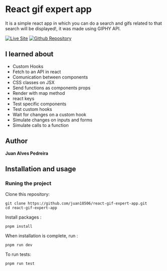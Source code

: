 # React gif expert app

It is a simple react app in which you can do a search and gifs related to that search
will be displayed!, it was made using GIPHY API.

[![Live Site](https://img.shields.io/static/v1?label=&message=Live%20Site&color=167200&style=for-the-badge)](https://juan18506.github.io/react-gif-expert-app/)
[![Github Repository](https://img.shields.io/static/v1?label=&message=Github%20Repository&color=000000&style=for-the-badge&logo=github&logoColor=white)](https://github.com/juan18506/react-gif-expert-app/)

## I learned about
  - Custom Hooks
  - Fetch to an API in react
  - Comunication between components
  - CSS classes on JSX
  - Send functions as components props
  - Render with map method
  - react keys
  - Test specific components 
  - Test custom hooks
  - Wait for changes on a custom hook
  - Simulate changes on inputs and forms
  - Simulate calls to a function

## Author 

**Juan Alves Pedreira**

## Installation and usage

### Runing the project

Clone this repository: 

```
git clone https://github.com/juan18506/react-gif-expert-app.git
cd react-gif-expert-app
```

Install packages :

```
pnpm install
```

When installation is complete, run :

```
pnpm run dev
```

To run tests:

```
pnpm run test
```

